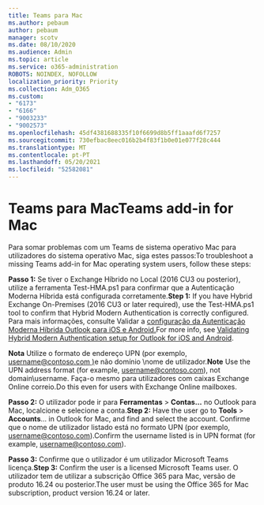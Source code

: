 ```yaml
---
title: Teams para Mac
ms.author: pebaum
author: pebaum
manager: scotv
ms.date: 08/10/2020
ms.audience: Admin
ms.topic: article
ms.service: o365-administration
ROBOTS: NOINDEX, NOFOLLOW
localization_priority: Priority
ms.collection: Adm_O365
ms.custom:
- "6173"
- "6166"
- "9003233"
- "9002573"
ms.openlocfilehash: 45df4381688335f10f6699d8b5ff1aaafd6f7257
ms.sourcegitcommit: 730efbac8eec016b2b4f83f1b0e01e077f28c444
ms.translationtype: MT
ms.contentlocale: pt-PT
ms.lasthandoff: 05/20/2021
ms.locfileid: "52582081"
---
```

# <a name="teams-add-in-for-mac"></a><span data-ttu-id="59ba6-102">Teams para Mac</span><span class="sxs-lookup"><span data-stu-id="59ba6-102">Teams add-in for Mac</span></span>

<span data-ttu-id="59ba6-103">Para somar problemas com um Teams de sistema operativo Mac para utilizadores do sistema operativo Mac, siga estes passos:</span><span class="sxs-lookup"><span data-stu-id="59ba6-103">To troubleshoot a missing Teams add-in for Mac operating system users, follow these steps:</span></span>

<span data-ttu-id="59ba6-104">**Passo 1:** Se tiver o Exchange Híbrido no Local (2016 CU3 ou posterior), utilize a ferramenta Test-HMA.ps1 para confirmar que a Autenticação Moderna Híbrida está configurada corretamente.</span><span class="sxs-lookup"><span data-stu-id="59ba6-104">**Step 1:** If you have Hybrid Exchange On-Premises (2016 CU3 or later required), use the Test-HMA.ps1 tool to confirm that Hybrid Modern Authentication is correctly configured.</span></span> <span data-ttu-id="59ba6-105">Para mais informações, consulte Validar a [configuração da Autenticação Moderna Híbrida Outlook para iOS e Android.](https://aka.ms/TestHMAEAS)</span><span class="sxs-lookup"><span data-stu-id="59ba6-105">For more info, see [Validating Hybrid Modern Authentication setup for Outlook for iOS and Android](https://aka.ms/TestHMAEAS).</span></span>  

<span data-ttu-id="59ba6-106">**Nota** Utilize o formato de endereço UPN (por exemplo, [username@contoso.com )](mailto:username@contoso.com)e não domínio \nome de utilizador.</span><span class="sxs-lookup"><span data-stu-id="59ba6-106">**Note** Use the UPN address format (for example, [username@contoso.com](mailto:username@contoso.com)), not domain\username.</span></span> <span data-ttu-id="59ba6-107">Faça-o mesmo para utilizadores com caixas Exchange Online correio.</span><span class="sxs-lookup"><span data-stu-id="59ba6-107">Do this even for users with Exchange Online mailboxes.</span></span>

<span data-ttu-id="59ba6-108">**Passo 2:** O utilizador pode ir para **Ferramentas**  >  **Contas...** no Outlook para Mac, localcione e selecione a conta.</span><span class="sxs-lookup"><span data-stu-id="59ba6-108">**Step 2:** Have the user go to **Tools** > **Accounts**... in Outlook for Mac, and find and select the account.</span></span> <span data-ttu-id="59ba6-109">Confirme que o nome de utilizador listado está no formato UPN (por exemplo, [username@contoso.com](mailto:username@contoso.com)).</span><span class="sxs-lookup"><span data-stu-id="59ba6-109">Confirm the username listed is in UPN format (for example, [username@contoso.com](mailto:username@contoso.com)).</span></span>

<span data-ttu-id="59ba6-110">**Passo 3:** Confirme que o utilizador é um utilizador Microsoft Teams licença.</span><span class="sxs-lookup"><span data-stu-id="59ba6-110">**Step 3:** Confirm the user is a licensed Microsoft Teams user.</span></span> <span data-ttu-id="59ba6-111">O utilizador tem de utilizar a subscrição Office 365 para Mac, versão de produto 16.24 ou posterior.</span><span class="sxs-lookup"><span data-stu-id="59ba6-111">The user must be using the Office 365 for Mac subscription, product version 16.24 or later.</span></span>